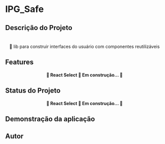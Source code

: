 # IPG_Safe

## Descrição do Projeto
<h1 align="center">
    
</h1>
<p align="center">🚀 lib para construir interfaces do usuário com componentes reutilizáveis</p>

## Features
<h4 align="center"> 
	🚧  React Select 🚀 Em construção...  🚧
</h4>

## Status do Projeto
<h4 align="center"> 
	🚧  React Select 🚀 Em construção...  🚧
</h4>

## Demonstração da aplicação


## Autor
